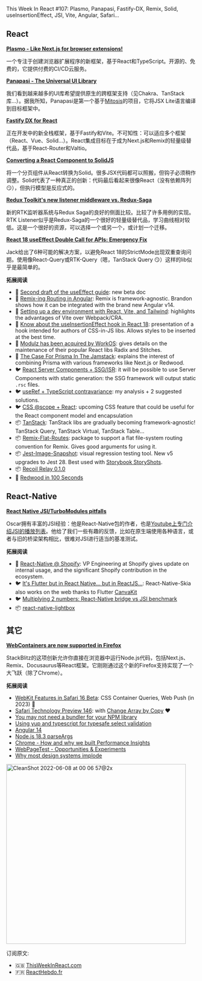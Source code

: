 This Week In React #107: Plasmo, Panapasi, Fastify-DX, Remix, Solid, useInsertionEffect, JSI, Vite, Angular, Safari...

## React

[**Plasmo - Like Next.js for browser extensions!**](https://github.com/PlasmoHQ/plasmo?utm_campaign=This%20Week%20In%20React&utm_medium=email&utm_source=Revue%20newsletter)

一个专注于创建浏览器扩展程序的新框架，基于React和TypeScript。开源的、免费的，它提供付费的CI/CD云服务。

[**Panapasi - The Universal UI Library**](https://papanasi.js.org/?utm_campaign=This%20Week%20In%20React&utm_medium=email&utm_source=Revue%20newsletter)

我们看到越来越多的UI库希望提供原生的跨框架支持（见Chakra、TanStack库...）。据我所知，Panapasi是第一个基于[Mitosis](https://github.com/BuilderIO/mitosis?utm_campaign=This%20Week%20In%20React&utm_medium=email&utm_source=Revue%20newsletter)的项目，它将JSX Lite语言编译到目标框架中。

[**Fastify DX for React**](https://github.com/fastify/fastify-dx/blob/main/packages/fastify-dx-react/README.md?utm_campaign=This%20Week%20In%20React&utm_medium=email&utm_source=Revue%20newsletter)

正在开发中的新全栈框架，基于Fastify和Vite。不可知性：可以适应多个框架（React、Vue、Solid...）。React集成目标在于成为Next.js和Remix的轻量级替代品，基于React-Router和Valtio。

[**Converting a React Component to SolidJS**](https://dev.to/mbarzeev/converting-a-react-component-to-solidjs-5bgj?utm_campaign=This%20Week%20In%20React&utm_medium=email&utm_source=Revue%20newsletter)

将一个分页组件从React转换为Solid。很多JSX代码都可以照搬，但钩子必须稍作调整。Solid代表了一种真正的创新：代码最后看起来很像React（没有依赖阵列😏），但执行模型是反应式的。

[**Redux Toolkit's new listener middleware vs. Redux-Saga**](https://blog.logrocket.com/redux-toolkits-new-listener-middleware-vs-redux-saga/?utm_campaign=This%20Week%20In%20React&utm_medium=email&utm_source=Revue%20newsletter)

新的RTK监听器系统与Redux Saga的良好的侧面比较。比较了许多用例的实现。RTK Listener似乎是Redux-Saga的一个很好的轻量级替代品，学习曲线相对较低。这是一个很好的资源，可以选择一个或另一个，或计划一个迁移。

[**React 18 useEffect Double Call for APIs: Emergency Fix**](https://javascript.plainenglish.io/react-18-useeffect-double-call-for-apis-emergency-fix-724b7ee6a646?utm_campaign=This%20Week%20In%20React&utm_medium=email&utm_source=Revue%20newsletter)

Jack给出了6种可能的解决方案，以避免React 18的StrictMode出现双重查询问题。使用像React-Query或RTK-Query（嗯，TanStack Query 😏）这样的lib似乎是最简单的。

**拓展阅读**

-   📖 [Second draft of the useEffect guide](https://twitter.com/dan_abramov/status/1532754556488146947?utm_campaign=This%20Week%20In%20React&utm_medium=email&utm_source=Revue%20newsletter): new beta doc
-   📜 [Remix-ing Routing in Angular](https://dev.to/brandontroberts/remix-ing-routing-in-angular-4g90?utm_campaign=This%20Week%20In%20React&utm_medium=email&utm_source=Revue%20newsletter): Remix is ​​framework-agnostic. Brandon shows how it can be integrated with the brand new Angular v14.
-   📜 [Setting up a dev environment with React, Vite, and Tailwind](https://blog.logrocket.com/setting-up-dev-environment-react-vite-tailwind/?utm_campaign=This%20Week%20In%20React&utm_medium=email&utm_source=Revue%20newsletter): highlights the advantages of Vite over Webpack/CRA.
-   📜 [Know about the useInsertionEffect hook in React 18](https://blog.saeloun.com/2022/06/02/react-18-useinsertioneffect?utm_campaign=This%20Week%20In%20React&utm_medium=email&utm_source=Revue%20newsletter): presentation of a hook intended for authors of CSS-in-JS libs. Allows styles to be inserted at the best time.
-   📜 [Modulz has been acquired by WorkOS](https://modulz.app/blog/modulz-acquired-by-workos?utm_campaign=This%20Week%20In%20React&utm_medium=email&utm_source=Revue%20newsletter): gives details on the maintenance of their popular React libs Radix and Stitches.
-   📜 [The Case For Prisma In The Jamstack](https://www.smashingmagazine.com/2022/06/case-prisma-jamstack/?utm_campaign=This%20Week%20In%20React&utm_medium=email&utm_source=Revue%20newsletter): explains the interest of combining Prisma with various frameworks like Next.js or Redwood.
-   🐦 [React Server Components + SSG/ISR](https://twitter.com/sebmarkbage/status/1532755826850537475?utm_campaign=This%20Week%20In%20React&utm_medium=email&utm_source=Revue%20newsletter): it will be possible to use Server Components with static generation: the SSG framework will output static `.rsc` files.
-   🐦 [useRef<HTMLElement> + TypeScript contravariance](https://twitter.com/sebastienlorber/status/1533799576985124865?utm_campaign=This%20Week%20In%20React&utm_medium=email&utm_source=Revue%20newsletter): my analysis + 2 suggested solutions.
-   🐦 [CSS @scope + React](https://twitter.com/sebastienlorber/status/1533767305875824641?utm_campaign=This%20Week%20In%20React&utm_medium=email&utm_source=Revue%20newsletter): upcoming CSS feature that could be useful for the React component model and encapsulation
-   📦 [TanStack](https://tanstack.com/?utm_campaign=This%20Week%20In%20React&utm_medium=email&utm_source=Revue%20newsletter): TanStack libs are gradually becoming framework-agnostic! TanStack Query, TanStack Virtual, TanStack Table...
-   📦 [Remix-Flat-Routes](https://github.com/kiliman/remix-flat-routes?utm_campaign=This%20Week%20In%20React&utm_medium=email&utm_source=Revue%20newsletter): package to support a flat file-system routing convention for Remix. Gives good arguments for using it.
-   📦 [Jest-Image-Snapshot](https://github.com/americanexpress/jest-image-snapshot?utm_campaign=This%20Week%20In%20React&utm_medium=email&utm_source=Revue%20newsletter): visual regression testing tool. New v5 upgrades to Jest 28. Best used with [Storybook StoryShots](https://github.com/storybookjs/storybook/tree/main/addons/storyshots/storyshots-core?utm_campaign=This%20Week%20In%20React&utm_medium=email&utm_source=Revue%20newsletter).
-   📦 [Recoil Relay 0.1.0](https://recoiljs.org/blog/2022/06/02/recoil-relay-0.1.0-release?utm_campaign=This%20Week%20In%20React&utm_medium=email&utm_source=Revue%20newsletter)
-   🎥 [Redwood in 100 Seconds](https://www.youtube.com/watch?utm_campaign=This%20Week%20In%20React&utm_medium=email&utm_source=Revue%20newsletter&v=o5Mwa_TJ3HM)


## React-Native

[**React Native JSI/TurboModules pitfalls**](https://ospfranco.com/post/2022/06/05/jsi-pitfalls/?utm_campaign=This%20Week%20In%20React&utm_medium=email&utm_source=Revue%20newsletter)
  
Oscar拥有丰富的JSI经验：他是React-Native包的作者，也是[Youtube上专门介绍JSI的播放列表](https://www.youtube.com/watch?utm_campaign=This%20Week%20In%20React&utm_medium=email&utm_source=Revue%20newsletter&v=DA3KXef81sg)。他给了我们一些有趣的反馈，比如在原生端使用各种语言，或者与旧的桥梁架构相比，很难对JSI进行适当的基准测试。

**拓展阅读**

-   🧵 [React-Native @ Shopify](https://twitter.com/fnthawar/status/1532054866788593665?utm_campaign=This%20Week%20In%20React&utm_medium=email&utm_source=Revue%20newsletter): VP Engineering at Shopify gives update on internal usage, and the significant Shopify contribution in the ecosystem.
-   🐦 [It's Flutter but in React Native... but in ReactJS...](https://twitter.com/chrfalch/status/1534145338935853056?utm_campaign=This%20Week%20In%20React&utm_medium=email&utm_source=Revue%20newsletter): React-Native-Skia also works on the web thanks to Flutter [CanvaKit](https://skia.org/docs/user/modules/canvaskit/?utm_campaign=This%20Week%20In%20React&utm_medium=email&utm_source=Revue%20newsletter)
-   🐦 [Multiplying 2 numbers: React-Native bridge vs JSI benchmark](https://twitter.com/LinguaBrowse/status/1533011223729807361?utm_campaign=This%20Week%20In%20React&utm_medium=email&utm_source=Revue%20newsletter)
-   📦 [react-native-lightbox](https://github.com/alantoa/react-native-lightbox?utm_campaign=This%20Week%20In%20React&utm_medium=email&utm_source=Revue%20newsletter)

## 其它

[**WebContainers are now supported in Firefox**](https://blog.stackblitz.com/posts/webcontainers-are-now-supported-on-firefox/?utm_campaign=This%20Week%20In%20React&utm_medium=email&utm_source=Revue%20newsletter)
  
StackBlitz的这项创新允许你直接在浏览器中运行Node.js代码，包括Next.js、Remix、Docusaurus等React框架。它刚刚通过这个新的Firefox支持实现了一个大飞跃（除了Chrome）。

**拓展阅读**

-   [WebKit Features in Safari 16 Beta](https://webkit.org/blog/12824/news-from-wwdc-webkit-features-in-safari-16-beta/?utm_campaign=This%20Week%20In%20React&utm_medium=email&utm_source=Revue%20newsletter): CSS Container Queries, Web Push (in 2023) 🤯
-   [Safari Technology Preview 146](https://webkit.org/blog/12745/release-notes-for-safari-technology-preview-146/?utm_campaign=This%20Week%20In%20React&utm_medium=email&utm_source=Revue%20newsletter): with [Change Array by Copy](https://twitter.com/robpalmer2/status/1532674320350191616?utm_campaign=This%20Week%20In%20React&utm_medium=email&utm_source=Revue%20newsletter) ❤️️
-   [You may not need a bundler for your NPM library](https://cmdcolin.github.io/posts/2022-05-27-youmaynotneedabundler?utm_campaign=This%20Week%20In%20React&utm_medium=email&utm_source=Revue%20newsletter)
-   [Using yup and typescript for typesafe select validation](https://yidaotus.medium.com/using-yup-and-typescript-for-typesafe-select-validation-e9ee9d4bceec?utm_campaign=This%20Week%20In%20React&utm_medium=email&utm_source=Revue%20newsletter)
-   [Angular 14](https://blog.angular.io/angular-v14-is-now-available-391a6db736af?utm_campaign=This%20Week%20In%20React&utm_medium=email&utm_source=Revue%20newsletter)
-   [Node.js 18.3 parseArgs](https://twitter.com/simonplend/status/1532304908585779201?utm_campaign=This%20Week%20In%20React&utm_medium=email&utm_source=Revue%20newsletter)
-   [Chrome - How and why we built Performance Insights](https://developer.chrome.com/articles/performance-insights/?utm_campaign=This%20Week%20In%20React&utm_medium=email&utm_source=Revue%20newsletter)
-   [WebPageTest - Opportunities & Experiments](https://blog.webpagetest.org/posts/introducing-opportunities-and-experiments/?utm_campaign=This%20Week%20In%20React&utm_medium=email&utm_source=Revue%20newsletter)
-   [Why most design systems implode](https://storybook.js.org/blog/why-most-design-systems-implode/?utm_campaign=This%20Week%20In%20React&utm_medium=email&utm_source=Revue%20newsletter)
  
 
 <img width="476" alt="CleanShot 2022-06-08 at 00 06 57@2x" src="https://user-images.githubusercontent.com/749374/172491158-f06941a4-6948-4732-96b4-1c067241bd50.png">
  
    
  订阅原文:
-   🇬🇧 [ThisWeekInReact.com](https://thisweekinreact.com/)
-   🇫🇷 [ReactHebdo.fr](https://reacthebdo.fr/)
 
